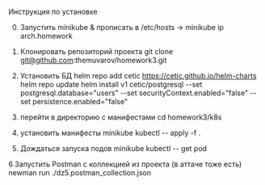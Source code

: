 Инструкция по установке

0. Запустить minikube & прописать в /etc/hosts -> minikube ip arch.homework

1. Клонировать репозиторий проекта
git clone git@github.com:themuvarov/homework3.git


2. Установить БД 
helm repo add cetic https://cetic.github.io/helm-charts
helm repo update
helm install v1 cetic/postgresql --set postgresql.database="users" --set securityContext.enabled="false" --set persistence.enabled="false"

3. перейти в директорию с манифестами
cd homework3/k8s

4. установить манифесты
minikube kubectl -- apply -f .

5. Дождаться запуска подов 
minikube kubectl -- get pod

6 Запустить Postman с коллекцией из проекта (в аттаче тоже есть)
newman run ./dz5.postman_collection.json

